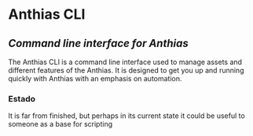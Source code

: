 # Anthias CLI
## _Command line interface for Anthias_

The Anthias CLI is a command line interface used to manage assets and different features of the Anthias.
It is designed to get you up and running quickly with Anthias with an emphasis on automation.


### Estado
It is far from finished, but perhaps in its current state it could be useful to someone as a base for scripting
